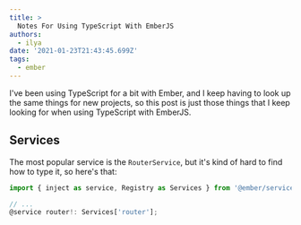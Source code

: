 ```yaml
---
title: >
  Notes For Using TypeScript With EmberJS
authors:
  - ilya
date: '2021-01-23T21:43:45.699Z'
tags: 
  - ember
---
```

I've been using TypeScript for a bit with Ember, and I keep having to look up the same things for new projects, so this post is just those things that I keep looking for when using TypeScript with EmberJS.


## Services

The most popular service is the `RouterService`, but it's kind of hard to find how to type it, so here's that:

```ts
import { inject as service, Registry as Services } from '@ember/service';

// ...
@service router!: Services['router'];
```

    